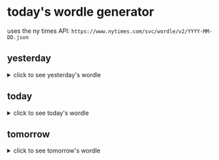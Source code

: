 # today's wordle generator

uses the ny times API: `https://www.nytimes.com/svc/wordle/v2/YYYY-MM-DD.json`

## yesterday

<details>
    <summary>click to see yesterday's wordle</summary>

    voila

</details>

## today

<details>
    <summary>click to see today's wordle</summary>

    breed

</details>

## tomorrow

<details>
    <summary>click to see tomorrow's wordle</summary>

    merge

</details>
